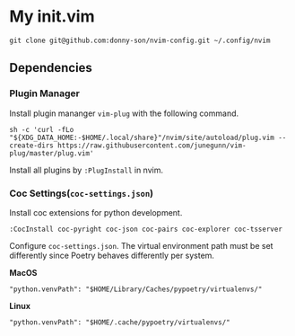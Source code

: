 # My init.vim

```
git clone git@github.com:donny-son/nvim-config.git ~/.config/nvim
```

## Dependencies

### Plugin Manager

Install plugin mananger `vim-plug` with the following command.

```
sh -c 'curl -fLo "${XDG_DATA_HOME:-$HOME/.local/share}"/nvim/site/autoload/plug.vim --create-dirs https://raw.githubusercontent.com/junegunn/vim-plug/master/plug.vim'
```

Install all plugins by `:PlugInstall` in nvim.

### Coc Settings(`coc-settings.json`)

Install coc extensions for python development.

```
:CocInstall coc-pyright coc-json coc-pairs coc-explorer coc-tsserver
```

Configure `coc-settings.json`. 
The virtual environment path must be set differently since Poetry behaves differently per system.

**MacOS** 

```
"python.venvPath": "$HOME/Library/Caches/pypoetry/virtualenvs/"
```

**Linux** 

```
"python.venvPath": "$HOME/.cache/pypoetry/virtualenvs/"
```

